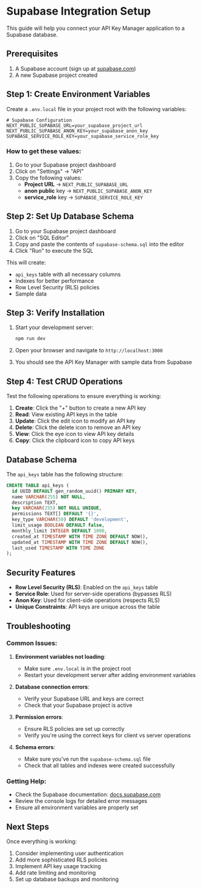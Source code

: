 # Supabase Integration Setup

This guide will help you connect your API Key Manager application to a Supabase database.

## Prerequisites

1. A Supabase account (sign up at [supabase.com](https://supabase.com))
2. A new Supabase project created

## Step 1: Create Environment Variables

Create a `.env.local` file in your project root with the following variables:

```env
# Supabase Configuration
NEXT_PUBLIC_SUPABASE_URL=your_supabase_project_url
NEXT_PUBLIC_SUPABASE_ANON_KEY=your_supabase_anon_key
SUPABASE_SERVICE_ROLE_KEY=your_supabase_service_role_key
```

### How to get these values:

1. Go to your Supabase project dashboard
2. Click on "Settings" → "API"
3. Copy the following values:
   - **Project URL** → `NEXT_PUBLIC_SUPABASE_URL`
   - **anon public** key → `NEXT_PUBLIC_SUPABASE_ANON_KEY`
   - **service_role** key → `SUPABASE_SERVICE_ROLE_KEY`

## Step 2: Set Up Database Schema

1. Go to your Supabase project dashboard
2. Click on "SQL Editor"
3. Copy and paste the contents of `supabase-schema.sql` into the editor
4. Click "Run" to execute the SQL

This will create:
- `api_keys` table with all necessary columns
- Indexes for better performance
- Row Level Security (RLS) policies
- Sample data

## Step 3: Verify Installation

1. Start your development server:
   ```bash
   npm run dev
   ```

2. Open your browser and navigate to `http://localhost:3000`

3. You should see the API Key Manager with sample data from Supabase

## Step 4: Test CRUD Operations

Test the following operations to ensure everything is working:

1. **Create**: Click the "+" button to create a new API key
2. **Read**: View existing API keys in the table
3. **Update**: Click the edit icon to modify an API key
4. **Delete**: Click the delete icon to remove an API key
5. **View**: Click the eye icon to view API key details
6. **Copy**: Click the clipboard icon to copy API keys

## Database Schema

The `api_keys` table has the following structure:

```sql
CREATE TABLE api_keys (
  id UUID DEFAULT gen_random_uuid() PRIMARY KEY,
  name VARCHAR(255) NOT NULL,
  description TEXT,
  key VARCHAR(255) NOT NULL UNIQUE,
  permissions TEXT[] DEFAULT '{}',
  key_type VARCHAR(50) DEFAULT 'development',
  limit_usage BOOLEAN DEFAULT false,
  monthly_limit INTEGER DEFAULT 1000,
  created_at TIMESTAMP WITH TIME ZONE DEFAULT NOW(),
  updated_at TIMESTAMP WITH TIME ZONE DEFAULT NOW(),
  last_used TIMESTAMP WITH TIME ZONE
);
```

## Security Features

- **Row Level Security (RLS)**: Enabled on the `api_keys` table
- **Service Role**: Used for server-side operations (bypasses RLS)
- **Anon Key**: Used for client-side operations (respects RLS)
- **Unique Constraints**: API keys are unique across the table

## Troubleshooting

### Common Issues:

1. **Environment variables not loading**:
   - Make sure `.env.local` is in the project root
   - Restart your development server after adding environment variables

2. **Database connection errors**:
   - Verify your Supabase URL and keys are correct
   - Check that your Supabase project is active

3. **Permission errors**:
   - Ensure RLS policies are set up correctly
   - Verify you're using the correct keys for client vs server operations

4. **Schema errors**:
   - Make sure you've run the `supabase-schema.sql` file
   - Check that all tables and indexes were created successfully

### Getting Help:

- Check the Supabase documentation: [docs.supabase.com](https://docs.supabase.com)
- Review the console logs for detailed error messages
- Ensure all environment variables are properly set

## Next Steps

Once everything is working:

1. Consider implementing user authentication
2. Add more sophisticated RLS policies
3. Implement API key usage tracking
4. Add rate limiting and monitoring
5. Set up database backups and monitoring
